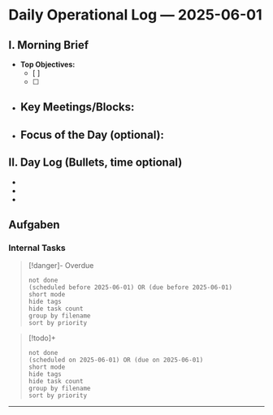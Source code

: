 
# Daily Operational Log — 2025-06-01

## I. Morning Brief

- **Top Objectives:**
  - [ ]
  - [ ]
- **Key Meetings/Blocks:**
  -
- **Focus of the Day (optional):**
  -

## II. Day Log (Bullets, time optional)

-
-
-

## Aufgaben

### Internal Tasks

> [!danger]- Overdue
>```tasks
>not done
>(scheduled before 2025-06-01) OR (due before 2025-06-01)
>short mode
>hide tags
>hide task count
>group by filename
>sort by priority
>```

> [!todo]+
>```tasks
>not done
>(scheduled on 2025-06-01) OR (due on 2025-06-01)
>short mode
>hide tags
>hide task count
>group by filename
>sort by priority
>```

---
